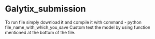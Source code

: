 # Galytix_submission

To run file simply download it and compile it with command - python file_name_with_which_you_save 
Custom test the model by using function mentioned at the bottom of the file.
